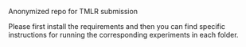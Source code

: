 Anonymized repo for TMLR submission

Please first install the requirements and then you can find specific instructions for running the corresponding experiments in each folder.